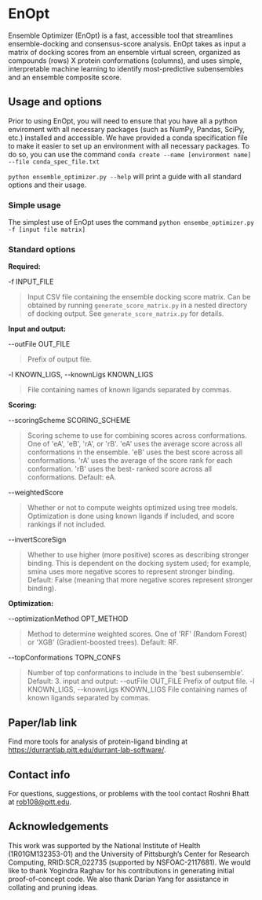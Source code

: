 # EnOpt
Ensemble Optimizer (EnOpt) is a fast, accessible tool that
streamlines ensemble-docking and consensus-score analysis. EnOpt takes as input a matrix of docking scores
from an ensemble virtual screen, organized as compounds (rows) X protein conformations (columns), and uses 
simple, interpretable machine learning to identify most-predictive subensembles and an ensemble composite score. 

## Usage and options
Prior to using EnOpt, you will need to ensure that you have all a python enviroment with all necessary packages (such as NumPy, Pandas, SciPy, etc.)
installed and accessible. We have provided a conda specification file to make it easier to set up an environment with all necessary packages.
To do so, you can use the command `conda create --name [environment name] --file conda_spec_file.txt`

`python ensemble_optimizer.py --help` will print a guide with all standard options and their usage.

### Simple usage 
The simplest use of EnOpt uses the command `python ensembe_optimizer.py -f [input file matrix]`

### Standard options
**Required:**

-f INPUT\_FILE
> Input CSV file containing the ensemble docking score matrix. Can be obtained by running `generate_score_matrix.py` in a nested directory of docking output.
See `generate_score_matrix.py` for details. 

**Input and output:**

--outFile OUT\_FILE                         
> Prefix of output file.

-l KNOWN\_LIGS, --knownLigs KNOWN\_LIGS     
> File containing names of known ligands separated by commas.

**Scoring:**

--scoringScheme SCORING\_SCHEME
> Scoring scheme to use for combining scores across conformations. One of 'eA', 'eB', 'rA', or 'rB'. 'eA' uses the average score across all conformations
in the ensemble. 'eB' uses the best score across all conformations. 'rA' uses the average of the score rank for each conformation. 'rB' uses the best-
ranked score across all conformations. Default: eA.

--weightedScore       
> Whether or not to compute weights optimized using tree models. Optimization is done using known ligands if included, and score rankings if not included.

--invertScoreSign     
> Whether to use higher (more positive) scores as describing stronger binding. This is dependent on the docking system used; for example, smina uses more negative scores to represent stronger binding. Default: False (meaning that more negative scores represent stronger binding).

**Optimization:**

--optimizationMethod OPT\_METHOD
> Method to determine weighted scores. One of 'RF' (Random Forest) or 'XGB' (Gradient-boosted trees). Default: RF.

--topConformations TOPN\_CONFS
> Number of top conformations to include in the 'best subensemble'. Default: 3.
input and output:
--outFile OUT\_FILE                         Prefix of output file.
-l KNOWN\_LIGS, --knownLigs KNOWN\_LIGS     File containing names of known ligands separated by commas.

## Paper/lab link
Find more tools for analysis of protein-ligand binding at https://durrantlab.pitt.edu/durrant-lab-software/. 

## Contact info
For questions, suggestions, or problems with the tool contact Roshni Bhatt at rob108@pitt.edu. 

## Acknowledgements
This work was supported by the National Institute of Health (1R01GM132353-01) and the University of Pittsburgh’s Center for Research Computing, RRID:SCR\_022735 (supported by NSFOAC-2117681). We would like to thank Yogindra Raghav for his contributions in generating initial proof-of-concept code. We also thank Darian Yang for assistance in collating and pruning ideas.

